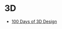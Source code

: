# 3D

* [100 Days of 3D Design](https://medium.com/the-100-day-project/100-days-of-3d-4b28a514f3ac)
